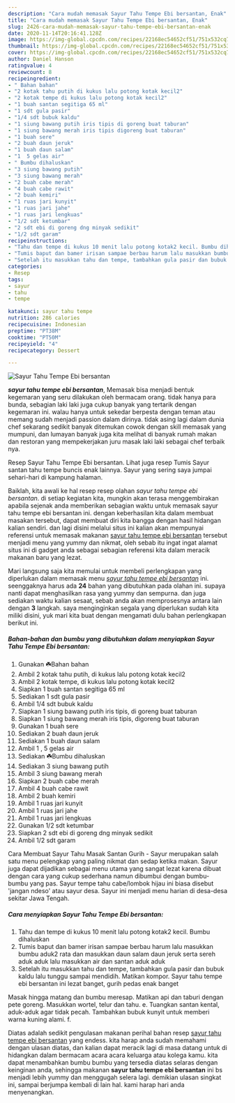 ```yaml
---
description: "Cara mudah memasak Sayur Tahu Tempe Ebi bersantan, Enak"
title: "Cara mudah memasak Sayur Tahu Tempe Ebi bersantan, Enak"
slug: 2426-cara-mudah-memasak-sayur-tahu-tempe-ebi-bersantan-enak
date: 2020-11-14T20:16:41.128Z
image: https://img-global.cpcdn.com/recipes/22168ec54652cf51/751x532cq70/sayur-tahu-tempe-ebi-bersantan-foto-resep-utama.jpg
thumbnail: https://img-global.cpcdn.com/recipes/22168ec54652cf51/751x532cq70/sayur-tahu-tempe-ebi-bersantan-foto-resep-utama.jpg
cover: https://img-global.cpcdn.com/recipes/22168ec54652cf51/751x532cq70/sayur-tahu-tempe-ebi-bersantan-foto-resep-utama.jpg
author: Daniel Hanson
ratingvalue: 4
reviewcount: 8
recipeingredient:
- " Bahan bahan"
- "2 kotak tahu putih di kukus lalu potong kotak kecil2"
- "2 kotak tempe di kukus lalu potong kotak kecil2"
- "1 buah santan segitiga 65 ml"
- "1 sdt gula pasir"
- "1/4 sdt bubuk kaldu"
- "1 siung bawang putih iris tipis di goreng buat taburan"
- "1 siung bawang merah iris tipis digoreng buat taburan"
- "1 buah sere"
- "2 buah daun jeruk"
- "1 buah daun salam"
- "1  5 gelas air"
- " Bumbu dihaluskan"
- "3 siung bawang putih"
- "3 siung bawang merah"
- "2 buah cabe merah"
- "4 buah cabe rawit"
- "2 buah kemiri"
- "1 ruas jari kunyit"
- "1 ruas jari jahe"
- "1 ruas jari lengkuas"
- "1/2 sdt ketumbar"
- "2 sdt ebi di goreng dng minyak sedikit"
- "1/2 sdt garam"
recipeinstructions:
- "Tahu dan tempe di kukus 10 menit lalu potong kotak2 kecil. Bumbu dihaluskan"
- "Tumis baput dan bamer irisan sampae berbau harum lalu masukkan bumbu aduk2 rata dan masukkan daun salam daun jeruk serta sereh aduk aduk lalu masukkan air dan santan aduk aduk"
- "Setelah itu masukkan tahu dan tempe, tambahkan gula pasir dan bubuk kaldu lalu tunggu sampai mendidih. Matikan kompor. Sayur tahu tempe ebi bersantan ini lezat banget, gurih pedas enak banget"
categories:
- Resep
tags:
- sayur
- tahu
- tempe

katakunci: sayur tahu tempe 
nutrition: 286 calories
recipecuisine: Indonesian
preptime: "PT38M"
cooktime: "PT50M"
recipeyield: "4"
recipecategory: Dessert

---
```



![Sayur Tahu Tempe Ebi bersantan](https://img-global.cpcdn.com/recipes/22168ec54652cf51/751x532cq70/sayur-tahu-tempe-ebi-bersantan-foto-resep-utama.jpg)

<b><i>sayur tahu tempe ebi bersantan</i></b>, Memasak bisa menjadi bentuk kegemaran yang seru dilakukan oleh bermacam orang. tidak hanya para bunda, sebagian laki laki juga cukup banyak yang tertarik dengan kegemaran ini. walau hanya untuk sekedar berpesta dengan teman atau memang sudah menjadi passion dalam dirinya. tidak asing lagi dalam dunia chef sekarang sedikit banyak ditemukan cowok dengan skill memasak yang mumpuni, dan lumayan banyak juga kita melihat di banyak rumah makan dan restoran yang mempekerjakan juru masak laki laki sebagai chef terbaik nya.

Resep Sayur Tahu Tempe Ebi bersantan. Lihat juga resep Tumis Sayur santan tahu tempe buncis enak lainnya. Sayur yang sering saya jumpai sehari-hari di kampung halaman.

Baiklah, kita awali ke hal resep resep olahan <i>sayur tahu tempe ebi bersantan</i>. di setiap kegiatan kita, mungkin akan terasa menggembirakan apabila sejenak anda memberikan sebagian waktu untuk memasak sayur tahu tempe ebi bersantan ini. dengan keberhasilan kita dalam membuat masakan tersebut, dapat membuat diri kita bangga dengan hasil hidangan kalian sendiri. dan lagi disini melalui situs ini kalian akan mempunyai referensi untuk memasak makanan <u>sayur tahu tempe ebi bersantan</u> tersebut menjadi menu yang yummy dan nikmat, oleh sebab itu ingat ingat alamat situs ini di gadget anda sebagai sebagian referensi kita dalam meracik makanan baru yang lezat.


Mari langsung saja kita memulai untuk membeli perlengkapan yang diperlukan dalam memasak menu <u><i>sayur tahu tempe ebi bersantan</i></u> ini. seenggaknya harus ada <b>24</b> bahan yang dibutuhkan pada olahan ini. supaya nanti dapat menghasilkan rasa yang yummy dan sempurna. dan juga sediakan waktu kalian sesaat, sebab anda akan memprosesnya antara lain dengan <b>3</b> langkah. saya menginginkan segala yang diperlukan sudah kita miliki disini, yuk mari kita buat dengan mengamati dulu bahan perlengkapan berikut ini.

<!--inarticleads1-->

##### Bahan-bahan dan bumbu yang dibutuhkan dalam menyiapkan Sayur Tahu Tempe Ebi bersantan:

1. Gunakan  ☘️Bahan bahan
1. Ambil 2 kotak tahu putih, di kukus lalu potong kotak kecil2
1. Ambil 2 kotak tempe, di kukus lalu potong kotak kecil2
1. Siapkan 1 buah santan segitiga 65 ml
1. Sediakan 1 sdt gula pasir
1. Ambil 1/4 sdt bubuk kaldu
1. Siapkan 1 siung bawang putih iris tipis, di goreng buat taburan
1. Siapkan 1 siung bawang merah iris tipis, digoreng buat taburan
1. Gunakan 1 buah sere
1. Sediakan 2 buah daun jeruk
1. Sediakan 1 buah daun salam
1. Ambil 1 , 5 gelas air
1. Sediakan  ☘️Bumbu dihaluskan
1. Sediakan 3 siung bawang putih
1. Ambil 3 siung bawang merah
1. Siapkan 2 buah cabe merah
1. Ambil 4 buah cabe rawit
1. Ambil 2 buah kemiri
1. Ambil 1 ruas jari kunyit
1. Ambil 1 ruas jari jahe
1. Ambil 1 ruas jari lengkuas
1. Gunakan 1/2 sdt ketumbar
1. Siapkan 2 sdt ebi di goreng dng minyak sedikit
1. Ambil 1/2 sdt garam


Cara Membuat Sayur Tahu Masak Santan Gurih - Sayur merupakan salah satu menu pelengkap yang paling nikmat dan sedap ketika makan. Sayur juga dapat dijadikan sebagai menu utama yang sangat lezat karena dibuat dengan cara yang cukup sederhana namun dibumbui dengan bumbu-bumbu yang pas. Sayur tempe tahu cabe/lombok hijau ini biasa disebut &#39;jangan ndeso&#39; atau sayur desa. Sayur ini menjadi menu harian di desa-desa sekitar Jawa Tengah. 

<!--inarticleads2-->

##### Cara menyiapkan Sayur Tahu Tempe Ebi bersantan:

1. Tahu dan tempe di kukus 10 menit lalu potong kotak2 kecil. Bumbu dihaluskan
1. Tumis baput dan bamer irisan sampae berbau harum lalu masukkan bumbu aduk2 rata dan masukkan daun salam daun jeruk serta sereh aduk aduk lalu masukkan air dan santan aduk aduk
1. Setelah itu masukkan tahu dan tempe, tambahkan gula pasir dan bubuk kaldu lalu tunggu sampai mendidih. Matikan kompor. Sayur tahu tempe ebi bersantan ini lezat banget, gurih pedas enak banget


Masak hingga matang dan bumbu meresap. Matikan api dan taburi dengan pete goreng. Masukkan wortel, telur dan tahu. e. Tuangkan santan kental, aduk-aduk agar tidak pecah. Tambahkan bubuk kunyit untuk memberi warna kuning alami. f. 

Diatas adalah sedikit pengulasan makanan perihal bahan resep <u>sayur tahu tempe ebi bersantan</u> yang endess. kita harap anda sudah memahami dengan ulasan diatas, dan kalian dapat meracik lagi di masa datang untuk di hidangkan dalam bermacam acara acara keluarga atau kolega kamu. kita dapat menambahkan bumbu bumbu yang tersedia diatas selaras dengan keinginan anda, sehingga makanan <b>sayur tahu tempe ebi bersantan</b> ini bs menjadi lebih yummy dan menggugah selera lagi. demikian ulasan singkat ini, sampai berjumpa kembali di lain hal. kami harap hari anda menyenangkan.
